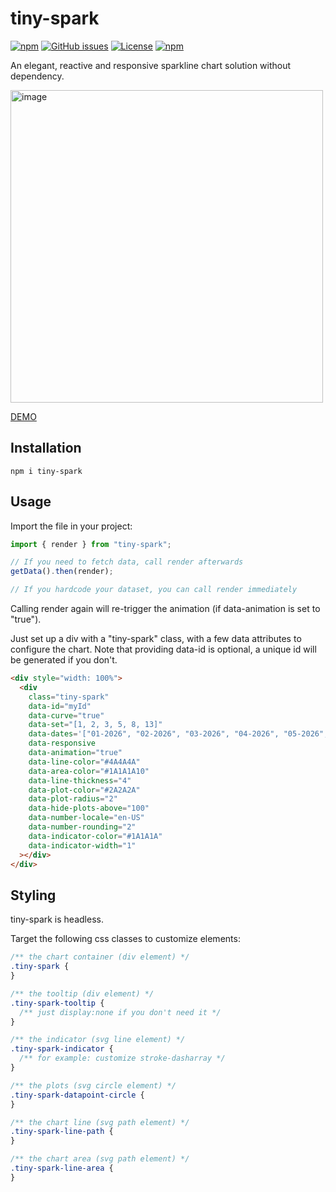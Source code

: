 # tiny-spark

[![npm](https://img.shields.io/npm/v/tiny-spark)](https://github.com/graphieros/tiny-spark)
[![GitHub issues](https://img.shields.io/github/issues/graphieros/tiny-spark)](https://github.com/graphieros/tiny-spark/issues)
[![License](https://img.shields.io/badge/license-MIT-green)](https://github.com/graphieros/tiny-spark?tab=MIT-1-ov-file#readme)
[![npm](https://img.shields.io/npm/dt/tiny-spark)](https://github.com/graphieros/tiny-spark)

An elegant, reactive and responsive sparkline chart solution without dependency.

<img width="500" alt="image" src="https://github.com/user-attachments/assets/d312a234-8e09-44a2-89fd-5ae85a6cdbec" />

[DEMO](https://tiny-spark.graphieros.com/)

## Installation

```
npm i tiny-spark
```

## Usage

Import the file in your project:

```js
import { render } from "tiny-spark";

// If you need to fetch data, call render afterwards
getData().then(render);

// If you hardcode your dataset, you can call render immediately
```

Calling render again will re-trigger the animation (if data-animation is set to "true").

Just set up a div with a "tiny-spark" class, with a few data attributes to configure the chart.
Note that providing data-id is optional, a unique id will be generated if you don't.

```html
<div style="width: 100%">
  <div
    class="tiny-spark"
    data-id="myId"
    data-curve="true"
    data-set="[1, 2, 3, 5, 8, 13]"
    data-dates='["01-2026", "02-2026", "03-2026", "04-2026", "05-2026", "06-2026"]'
    data-responsive
    data-animation="true"
    data-line-color="#4A4A4A"
    data-area-color="#1A1A1A10"
    data-line-thickness="4"
    data-plot-color="#2A2A2A"
    data-plot-radius="2"
    data-hide-plots-above="100"
    data-number-locale="en-US"
    data-number-rounding="2"
    data-indicator-color="#1A1A1A"
    data-indicator-width="1"
  ></div>
</div>
```

## Styling

tiny-spark is headless.

Target the following css classes to customize elements:

```css
/** the chart container (div element) */
.tiny-spark {
}

/** the tooltip (div element) */
.tiny-spark-tooltip {
  /** just display:none if you don't need it */
}

/** the indicator (svg line element) */
.tiny-spark-indicator {
  /** for example: customize stroke-dasharray */
}

/** the plots (svg circle element) */
.tiny-spark-datapoint-circle {
}

/** the chart line (svg path element) */
.tiny-spark-line-path {
}

/** the chart area (svg path element) */
.tiny-spark-line-area {
}
```

